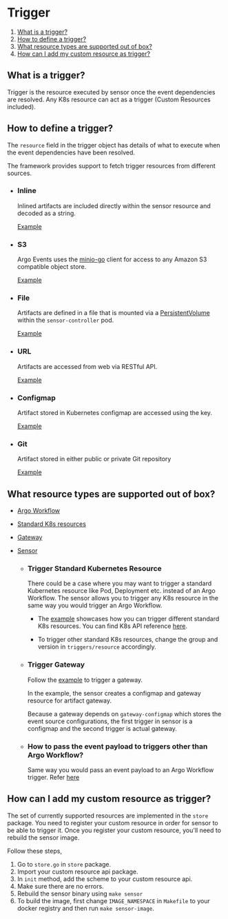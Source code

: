 # Trigger

1. [What is a trigger?](#what-is-a-trigger)
2. [How to define a trigger?](#how-to-define-a-trigger)
3. [What resource types are supported out of box?](#what-resource-types-are-supported-out-of-box)
4. [How can I add my custom resource as trigger?](#how-can-i-add-my-custom-resource-as-trigger)

## What is a trigger?
Trigger is the resource executed by sensor once the event dependencies are resolved. Any K8s resource can act as a trigger (Custom Resources included). 

## How to define a trigger?
The `resource` field in the trigger object has details of what to execute when the event dependencies have been resolved. 

The framework provides support to fetch trigger resources from different sources.
   * ### Inline
        Inlined artifacts are included directly within the sensor resource and decoded as a string.
   
        [Example](../examples/sensors/artifact.yaml)
   
   * ### S3      
        Argo Events uses the [minio-go](https://github.com/minio/minio-go) client for access to any Amazon S3 compatible object store.
   
        [Example](../examples/sensors/context-filter-webhook.yaml)
    
   * ### File
        Artifacts are defined in a file that is mounted via a [PersistentVolume](https://kubernetes.io/docs/concepts/storage/persistent-volumes/) within the `sensor-controller` pod.
   
        [Example](../examples/sensors/trigger-source-file.yaml)
   
   * ### URL
        Artifacts are accessed from web via RESTful API.
   
        [Example](../examples/sensors/url-sensor.yaml)
   
   * ### Configmap
        Artifact stored in Kubernetes configmap are accessed using the key.
   
        [Example](../examples/sensors/trigger-source-configmap.yaml)
   
   * ### Git
        Artifact stored in either public or private Git repository
   
        [Example](https://github.com/argoproj/argo-events/blob/master/examples/sensors/trigger-source-git.yaml)

## What resource types are supported out of box?
- [Argo Workflow](https://github.com/argoproj/argo)
- [Standard K8s resources](https://kubernetes.io/docs/reference/generated/kubernetes-api/v1.13/)
- [Gateway](gateway-protocol.md)
- [Sensor](sensor-protocol.md)

  * ### Trigger Standard Kubernetes Resource
    There could be a case where you may want to trigger a standard Kubernetes resource like Pod, Deployment etc. instead of an Argo Workflow.
    The sensor allows you to trigger any K8s resource in the same way you would trigger an Argo Workflow.

    * The [example](../examples/sensors/trigger-standard-k8s-resource.yaml) showcases how you can trigger different standard K8s resources.
      You can find K8s API reference [here](https://kubernetes.io/docs/reference/generated/kubernetes-api/v1.13/).

    * To trigger other standard K8s resources, change the group and version in `triggers/resource` accordingly.

  * ### Trigger Gateway
    Follow the [example](../examples/sensors/trigger-gateway.yaml) to trigger a gateway. 

    In the example, the sensor creates a configmap and gateway resource for artifact gateway.
 
    Because a gateway depends on `gateway-configmap` which stores the event source configurations, the first trigger in sensor is a configmap
    and the second trigger is actual gateway.

  * ### How to pass the event payload to triggers other than Argo Workflow?
    Same way you would pass an event payload to an Argo Workflow trigger. Refer [here](sensor-guide.md#how-to-pass-an-event-payload-to-a-trigger)

## How can I add my custom resource as trigger?
The set of currently supported resources are implemented in the `store` package. 
You need to register your custom resource in order for sensor to be able to  trigger it. Once you register your custom resource, you'll need to rebuild the sensor image. 

Follow these steps,

  1. Go to `store.go` in `store` package.
  2. Import your custom resource api package.
  3. In `init` method, add the scheme to your custom resource api.
  4. Make sure there are no errors.
  5. Rebuild the sensor binary using `make sensor`
  6. To build the image, first change `IMAGE_NAMESPACE` in `Makefile` to your docker registry and then run `make sensor-image`.


